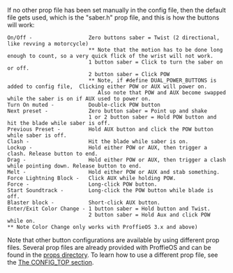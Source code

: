 If no other prop file has been set manually in the config file, then the default file gets used, which is the "saber.h" prop file, and this is how the buttons will work:
```
On/Off -                  Zero buttons saber = Twist (2 directional, like revving a motorcycle)
                          ** Note that the motion has to be done long enough to count, so a very quick flick of the wrist will not work.
                          1 button saber = Click to turn the saber on or off.
                          2 button saber = Click POW
                          ** Note, if #define DUAL_POWER_BUTTONS is added to config file,  Clicking either POW or AUX will power on.
                             Also note that POW and AUX become swapped while the saber is on if AUX used to power on.
Turn On muted -           Double-click POW button
Next preset -             Zero button saber = Point up and shake
                          1 or 2 button saber = Hold POW button and hit the blade while saber is off.
Previous Preset -         Hold AUX button and click the POW button while saber is off.
Clash -                   Hit the blade while saber is on.
Lockup -                  Hold either POW or AUX, then trigger a clash. Release button to end.
Drag -                    Hold either POW or AUX, then trigger a clash while pointing down. Release button to end.
Melt -                    Hold either POW or AUX and stab something.
Force Lightning Block -   Click AUX while holding POW.
Force -                   Long-click POW button.
Start Soundtrack -        Long-click the POW button while blade is off.
Blaster block -           Short-click AUX button.
Enter/Exit Color Change - 1 button saber = Hold button and Twist.
                          2 button saber = Hold Aux and click POW while on.
** Note Color Change only works with ProffieOS 3.x and above)
```

Note that other button configurations are available by using different prop files. Several prop files are already provided with ProffieOS and can be found in the [props directory](/profezzorn/ProffieOS/tree/master/props/). To learn how to use a different prop file, see the [The CONFIG_TOP section](the-config_top-section.md).